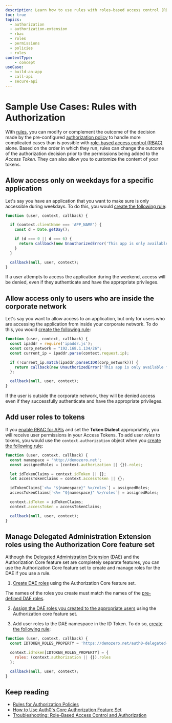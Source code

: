 ```yaml
---
description: Learn how to use rules with roles-based access control (RBAC). For use with our Authorization Core feature set.
toc: true
topics:
  - authorization
  - authorization-extension
  - rbac
  - roles
  - permissions
  - policies
  - rules
contentType: 
    - concept
useCase:
  - build-an-app
  - call-api
  - secure-api
---
```

# Sample Use Cases: Rules with Authorization

With [rules](/rules), you can modify or complement the outcome of the decision made by the pre-configured [authorization policy](/authorization/concepts/policies) to handle more complicated cases than is possible with [role-based access control (RBAC)](/authorization/concepts/rbac) alone. Based on the order in which they run, rules can change the outcome of the authorization decision prior to the permissions being added to the <dfn data-key="access-token">Access Token</dfn>. They can also allow you to customize the content of your tokens.

## Allow access only on weekdays for a specific application

Let's say you have an application that you want to make sure is only accessible during weekdays. To do this, you would [create the following rule](/dashboard/guides/rules/create-rules):

```js
function (user, context, callback) {

  if (context.clientName === 'APP_NAME') {
    const d = Date.getDay();

    if (d === 0 || d === 6) {
      return callback(new UnauthorizedError('This app is only available during the week.'));
    }
  }

  callback(null, user, context);
}
```

If a user attempts to access the application during the weekend, access will be denied, even if they authenticate and have the appropriate privileges.

## Allow access only to users who are inside the corporate network

Let's say you want to allow access to an application, but only for users who are accessing the application from inside your corporate network. To do this, you would [create the following rule](/dashboard/guides/rules/create-rules):

```js
function (user, context, callback) {
  const ipaddr = require('ipaddr.js');
  const corp_network = "192.168.1.134/26";
  const current_ip = ipaddr.parse(context.request.ip);

  if (!current_ip.match(ipaddr.parseCIDR(corp_network))) {
    return callback(new UnauthorizedError('This app is only available from inside the corporate network.'));
  };

  callback(null, user, context);
}
```

If the user is outside the corporate network, they will be denied access even if they successfully authenticate and have the appropriate privileges.

## Add user roles to tokens

If you [enable RBAC for APIs](/dashboard/guides/apis/enable-rbac) and set the **Token Dialect** appropriately, you will receive user permissions in your Access Tokens. To add user <dfn data-key="role">roles</dfn> to tokens, you would use the `context.authorization` object when you [create the following rule](/dashboard/guides/rules/create-rules):

```js
function (user, context, callback) {
  const namespace = 'http://demozero.net';
  const assignedRoles = (context.authorization || {}).roles;

  let idTokenClaims = context.idToken || {};
  let accessTokenClaims = context.accessToken || {};

  idTokenClaims[`<%= "${namespace}" %>/roles`] = assignedRoles;
  accessTokenClaims[`<%= "${namespace}" %>/roles`] = assignedRoles;

  context.idToken = idTokenClaims;
  context.accessToken = accessTokenClaims;

  callback(null, user, context);
}

```

## Manage Delegated Administration Extension roles using the Authorization Core feature set

Although the [Delegated Administration Extension (DAE)](/extensions/delegated-admin) and the Authorization Core feature set are completely separate features, you can use the Authorization Core feature set to create and manage roles for the DAE if you use a rule.

1. [Create DAE roles](/dashboard/guides/roles/create-roles) using the Authorization Core feature set. 

The names of the roles you create must match the names of the [pre-defined DAE roles](/extensions/delegated-admin#assign-roles-to-users).

2. [Assign the DAE roles you created to the appropriate users](/dashboard/guides/users/assign-roles-users) using the Authorization core feature set.

3. Add user roles to the DAE namespace in the ID Token. To do so, [create the following rule](/dashboard/guides/rules/create-rules):

```js
function (user, context, callback) {
  const IDTOKEN_ROLES_PROPERTY = 'https://demozero.net/auth0-delegated-admin';

  context.idToken[IDTOKEN_ROLES_PROPERTY] = {
    roles: (context.authorization || {}).roles
  };

  callback(null, user, context);
}
```

## Keep reading

- [Rules for Authorization Policies](/authorization/concepts/authz-rules)
- [How to Use Auth0's Core Authorization Feature Set](/authorization/guides/how-to)
- [Troubleshooting: Role-Based Access Control and Authorization](/authorization/concepts/troubleshooting)
